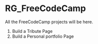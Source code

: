# RG_FreeCodeCamp
All the FreeCodeCamp projects will be here. 
1) Build a Tribute Page
2) Build a Personal portfolio Page
